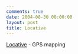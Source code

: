 ```yaml
---
comments: true
date: 2004-08-30 00:00:00
layout: post
title: Locative
---
```


[Locative](http://locative.x-i.net/) - GPS mapping

